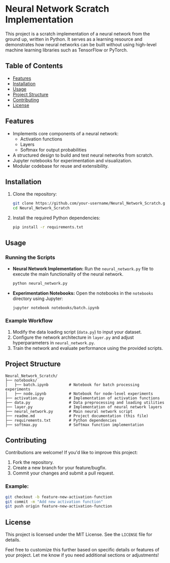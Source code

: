 # Neural Network Scratch Implementation

This project is a scratch implementation of a neural network from the ground up, written in Python. It serves as a learning resource and demonstrates how neural networks can be built without using high-level machine learning libraries such as TensorFlow or PyTorch.

## Table of Contents

- [Features](#features)
- [Installation](#installation)
- [Usage](#usage)
- [Project Structure](#project-structure)
- [Contributing](#contributing)
- [License](#license)

## Features

- Implements core components of a neural network:
  - Activation functions
  - Layers
  - Softmax for output probabilities
- A structured design to build and test neural networks from scratch.
- Jupyter notebooks for experimentation and visualization.
- Modular codebase for reuse and extensibility.

## Installation

1. Clone the repository:
   ```bash
   git clone https://github.com/your-username/Neural_Network_Scratch.git
   cd Neural_Network_Scratch
   ```

2. Install the required Python dependencies:
   ```bash
   pip install -r requirements.txt
   ```

## Usage

### Running the Scripts

- **Neural Network Implementation:** Run the `neural_network.py` file to execute the main functionality of the neural network.
  ```bash
  python neural_network.py
  ```

- **Experimentation Notebooks:** Open the notebooks in the `notebooks` directory using Jupyter:
  ```bash
  jupyter notebook notebooks/batch.ipynb
  ```

### Example Workflow
1. Modify the data loading script (`data.py`) to input your dataset.
2. Configure the network architecture in `layer.py` and adjust hyperparameters in `neural_network.py`.
3. Train the network and evaluate performance using the provided scripts.

## Project Structure

```
Neural_Network_Scratch/
├── notebooks/
│   ├── batch.ipynb         # Notebook for batch processing experiments
│   ├── node.ipynb          # Notebook for node-level experiments
├── activation.py           # Implementation of activation functions
├── data.py                 # Data preprocessing and loading utilities
├── layer.py                # Implementation of neural network layers
├── neural_network.py       # Main neural network script
├── readme.md               # Project documentation (this file)
├── requirements.txt        # Python dependencies
├── softmax.py              # Softmax function implementation
```

## Contributing

Contributions are welcome! If you'd like to improve this project:

1. Fork the repository.
2. Create a new branch for your feature/bugfix.
3. Commit your changes and submit a pull request.

### Example:

```bash
git checkout -b feature-new-activation-function
git commit -m "Add new activation function"
git push origin feature-new-activation-function
```

## License

This project is licensed under the MIT License. See the `LICENSE` file for details.


Feel free to customize this further based on specific details or features of your project. Let me know if you need additional sections or adjustments!